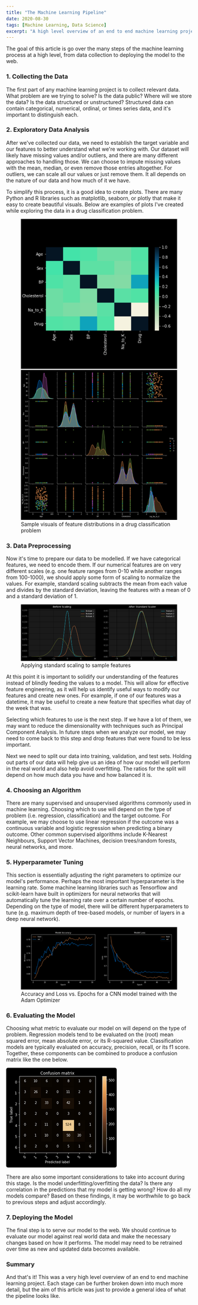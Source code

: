 ```yaml
---
title: "The Machine Learning Pipeline"
date: 2020-08-30
tags: [Machine Learning, Data Science]
excerpt: "A high level overview of an end to end machine learning project"
---
```


The goal of this article is go over the many steps of the machine learning process at a high level, from data collection to deploying the model to the web. 

### 1. Collecting the Data
The first part of any machine learning project is to collect relevant data. What problem are we trying to solve? Is the data public? Where will we store the data? Is the data structured or unstructured? Structured data can contain categorical, numerical, ordinal, or times series data, and it's important to distinguish each.

### 2. Exploratory Data Analysis
After we've collected our data, we need to establish the target variable and our features to better understand what we're working with. Our dataset will likely have missing values and/or outliers, and there are many different approaches to handling those. We can choose to impute missing values with the mean, median, or even remove those entries altogether. For outliers, we can scale all our values or just remove them. It all depends on the nature of our data and how much of it we have. 

To simplify this process, it is a good idea to create plots. There are many Python and R libraries such as matplotlib, seaborn, or plotly that make it easy to create beautiful visuals. Below are examples of plots I've created while exploring the data in a drug classification problem. 

<figure class="half">
    <a class="image-popup" href="/images/ml-overview/seaborn-heatmap.png" title="Heatmap with Seaborn">
        <img src="/images/ml-overview/seaborn-heatmap.PNG">
    </a>
    <a class="image-popup" href="/images/ml-overview/seaborn-pairplot.png" title="Pairplot with Seaborn">
        <img src="/images/ml-overview/seaborn-pairplot.PNG">
    </a>
    <figcaption>Sample visuals of feature distributions in a drug classification problem</figcaption>
</figure>

### 3. Data Preprocessing
Now it's time to prepare our data to be modelled. If we have categorical features, we need to encode them. If our numerical features are on very different scales (e.g. one feature ranges from 0-10 while another ranges from 100-1000), we should apply some form of scaling to normalize the values. For example, standard scaling subtracts the mean from each value and divides by the standard deviation, leaving the features with a mean of 0 and a standard deviation of 1. 

<figure>
    <a class="image-popup" href="/images/ml-overview/standard-scaling.PNG">
        <img src="/images/ml-overview/standard-scaling.PNG">
    </a>
    <figcaption>Applying standard scaling to sample features</figcaption>
</figure>

At this point it is important to solidify our understanding of the features instead of blindly feeding the values to a model. This will allow for effective feature engineering, as it will help us identify useful ways to modify our features and create new ones. For example, if one of our features was a datetime, it may be useful to create a new feature that specifies what day of the week that was. 

Selecting which features to use is the next step. If we have a lot of them, we may want to reduce the dimensionality with techniques such as Principal Component Analysis. In future steps when we analyze our model, we may need to come back to this step and drop features that were found to be less important. 

Next we need to split our data into training, validation, and test sets. Holding out parts of our data will help give us an idea of how our model will perform in the real world and also help avoid overfitting. The ratios for the split will depend on how much data you have and how balanced it is. 

### 4. Choosing an Algorithm 
There are many supervised and unsupervised algorithms commonly used in machine learning. Choosing which to use will depend on the type of problem (i.e. regression, classification) and the target outcome. For example, we may choose to use linear regression if the outcome was a continuous variable and logistic regression when predicting a binary outcome. Other common supervised algorithms include K-Nearest Neighbours, Support Vector Machines, decision trees/random forests, neural networks, and more. 

### 5. Hyperparameter Tuning
This section is essentially adjusting the right parameters to optimize our model's performance. Perhaps the most important hyperparameter is the learning rate. Some machine learning libraries such as Tensorflow and scikit-learn have built in optimizers for neural networks that will automatically tune the learning rate over a certain number of epochs. Depending on the type of model, there will be different hyperparameters to tune (e.g. maximum depth of tree-based models, or number of layers in a deep neural network). 

<figure>
    <a class="image-popup" href="/images/ml-overview/CNN-accuracy-loss.PNG">
        <img src="/images/ml-overview/CNN-accuracy-loss.PNG">
    </a>
    <figcaption>Accuracy and Loss vs. Epochs for a CNN model trained with the Adam Optimizer</figcaption>
</figure>

### 6. Evaluating the Model
Choosing what metric to evaluate our model on will depend on the type of problem. Regression models tend to be evaluated on the (root) mean squared error, mean absolute error, or its R-squared value. Classification models are typically evaluated on accuracy, precision, recall, or its f1 score. Together, these components can be combined to produce a confusion matrix like the one below.

<img class="align-center" src="/images/ml-overview/confusion-matrix.PNG" style="border-radius: 5px;">

There are also some important considerations to take into account during this stage. Is the model underfitting/overfitting the data? Is there any correlation in the predictions that my model is getting wrong? How do all my models compare? Based on these findings, it may be worthwhile to go back to previous steps and adjust accordingly. 

### 7. Deploying the Model
The final step is to serve our model to the web. We should continue to evaluate our model against real world data and make the necessary changes based on how it performs. The model may need to be retrained over time as new and updated data becomes available. 

### Summary 
And that's it! This was a very high level overview of an end to end machine learning project. Each stage can be further broken down into much more detail, but the aim of this article was just to provide a general idea of what the pipeline looks like. 